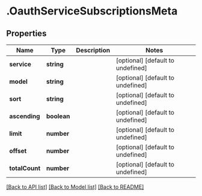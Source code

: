 # .OauthServiceSubscriptionsMeta

## Properties

Name | Type | Description | Notes
------------ | ------------- | ------------- | -------------
**service** | **string** |  | [optional] [default to undefined]
**model** | **string** |  | [optional] [default to undefined]
**sort** | **string** |  | [optional] [default to undefined]
**ascending** | **boolean** |  | [optional] [default to undefined]
**limit** | **number** |  | [optional] [default to undefined]
**offset** | **number** |  | [optional] [default to undefined]
**totalCount** | **number** |  | [optional] [default to undefined]


[[Back to API list]](../README.md#documentation-for-api-endpoints) [[Back to Model list]](../README.md#documentation-for-models) [[Back to README]](../README.md)
